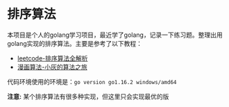 排序算法
====
本项目是个人的golang学习项目，最近学了golang，记录一下练习题。整理出用golang实现的排序算法。主要是参考了以下教程：
- [leetcode-排序算法全解析](https://leetcode-cn.com/leetbook/read/sort-algorithms/evdcgv/)
- [漫画算法-小灰的算法之旅](https://leetcode-cn.com/leetbook/read/journey-of-algorithm/5eay2g/)

代码环境使用的环境是：`go version go1.16.2 windows/amd64`

**注意:** 某个排序算法有很多种实现，但这里只会实现最优的版
